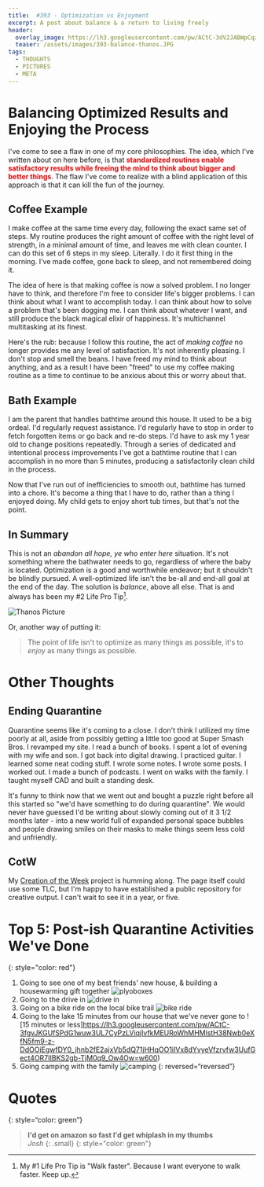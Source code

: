 ```yaml
---
title:  #393 - Optimization vs Enjoyment
excerpt: A post about balance & a return to living freely
header:
  overlay_image: https://lh3.googleusercontent.com/pw/ACtC-3dV2JABWpCqz6Bk5Zf9JmC2-Zz1livf2eVX1pQcBfgPSRH6O9DawG2GcwPKGxnXFTKJAVVYrJ2E0lmR5ssxNbD7WmyhBUTVRHzJaeV7muo4NkI6C5stmKIQbS3hRCMYLOnj0U8hPn9hQbgz6fndfXLEjA=w900
  teaser: /assets/images/393-balance-thanos.JPG
tags:
  - THOUGHTS
  - PICTURES
  - META
---
```


# Balancing Optimized Results and Enjoying the Process
I've come to see a flaw in one of my core philosophies. The idea, which I've written about on here before, is that <span style="color: red">**standardized routines enable satisfactory results while freeing the mind to think about bigger and better things**</span>. The flaw I've come to realize with a blind application of this approach is that it can kill the fun of the journey.

## Coffee Example 
I make coffee at the same time every day, following the exact same set of steps. My routine produces the right amount of coffee with the right level of strength, in a minimal amount of time, and leaves me with clean counter. I can do this set of 6 steps in my sleep. Literally. I do it first thing in the morning. I've made coffee, gone back to sleep, and not remembered doing it.

The idea of here is that making coffee is now a solved problem. I no longer have to think, and therefore I'm free to consider life's bigger problems. I can think about what I want to accomplish today. I can think about how to solve a problem that's been dogging me. I can think about whatever I want, and still produce the black magical elixir of happiness. It's multichannel multitasking at its finest.

Here's the rub: because I follow this routine, the act of *making coffee* no longer provides me any level of satisfaction. It's not inherently pleasing. I don't stop and smell the beans. I have freed my mind to think about anything, and as a result I have been "freed" to use my coffee making routine as a time to continue to be anxious about this or worry about that. 

## Bath Example
I am the parent that handles bathtime around this house. It used to be a big ordeal. I'd regularly request assistance. I'd regularly have to stop in order to fetch forgotten items or go back and re-do steps. I'd have to ask my 1 year old to change positions repeatedly. Through a series of dedicated and intentional process improvements I've got a bathtime routine that I can accomplish in no more than 5 minutes, producing a satisfactorily clean child in the process.

Now that I've run out of inefficiencies to smooth out, bathtime has turned into a chore. It's become a thing that I have to do, rather than a thing I enjoyed doing. My child gets to enjoy short tub times, but that's not the point.

## In Summary

This is not an *abandon all hope, ye who enter here* situation. It's not something where the bathwater needs to go, regardless of where the baby is located. Optimization is a good and worthwhile endeavor; but it shouldn't be blindly pursued. A well-optimized life isn't the be-all and end-all goal at the end of the day. The solution is *balance*, above all else. That is and always has been my #2 Life Pro Tip[^1]. 

![Thanos Picture]({{site.url}}{{site.baseurl}}/assets/images/393-balance-thanos.JPG)

Or, another way of putting it:

> The point of life isn't to optimize as many things as possible, it's to *enjoy* as many things as possible.

# Other Thoughts  
## Ending Quarantine
Quarantine seems like it's coming to a close. I don't think I utilized my time poorly at all, aside from possibly getting a little too good at Super Smash Bros. I revamped my site. I read a bunch of books. I spent a lot of evening with my wife and son. I got back into digital drawing. I practiced guitar. I learned some neat coding stuff. I wrote some notes. I wrote some posts. I worked out. I made a bunch of podcasts. I went on walks with the family. I taught myself CAD and built a standing desk.

It's funny to think now that we went out and bought a puzzle right before all this started so "we'd have something to do during quarantine". We would never have guessed I'd be writing about slowly coming out of it 3 1/2 months later - into a new world full of expanded personal space bubbles and people drawing smiles on their masks to make things seem less cold and unfriendly.

## CotW
My [Creation of the Week]({{site.url}}{{site.baseurl}}/creations/) project is humming along. The page itself could use some TLC, but I'm happy to have established a public repository for creative output. I can't wait to see it in a year, or five.

# Top 5: Post-ish Quarantine Activities We've Done
{: style="color: red"}
1. Going to see one of my best friends' new house, & building a housewarming gift together ![plyoboxes](https://lh3.googleusercontent.com/pw/ACtC-3cgAJuRyFpLwA_PNtsmOOlyXC8chvTiShj8sYuT76aTflgA9oLjiCvSC26O7gQOYoDOKuuzOq0ANJ2pAFQjWgX2nhJWqaRAMH-YwANhdSy4EeOXkfzGa2xxOGgVbQvHDK3GBEyobi4932sIdArSHEUzKg=h600)
2. Going to the drive in ![drive in](https://lh3.googleusercontent.com/pw/ACtC-3fs5mV5p2KHdUVXAKFi74cVFWygxHSa-l6CLBgsuhj976fURrPeTna4Jthyjue4AW4rCJxMFIw1KBIieJTIjIafYAEYFl_5tjkGrFzpl8lnozUTvR-VwLza4e6cbSxhEef5kFQrRl-2_wNRdcKSxghZ4A=w600)
3. Going on a bike ride on the local bike trail ![bike ride](https://lh3.googleusercontent.com/pw/ACtC-3ctEOtjGQ1VlV2BtIvDrA56UwAZl9aUum4uzSgAXe0WNw-cf4jRWb_bHex5LCk3aZpuhF5wW2aW0z33ApZD8RqRFfUbBEZSIGLvT3p33iTfiTsr3GmYz0CjjTaARqu6CijUGiqnCq0S8lZzonHc2nY10A=w600) 
4. Going to the lake 15 minutes from our house that we've never gone to ![15 minutes or less]https://lh3.googleusercontent.com/pw/ACtC-3fgvJKGUfSPdG1wuw3UL7CyPzLViqjIvfkMEURoWhMHMlstH38Nwb0eXfN5fm9-z-DdOOiEgwfDY0_jhnb2fE2ajxVb5dQ71jHHqOO1iIVx8dYvyeVfzrvfw3UufGect4OR7IIBKS2gb-TjM0q9_Ow4Ow=w600)
5. Going camping with the family ![camping](https://lh3.googleusercontent.com/pw/ACtC-3dV2JABWpCqz6Bk5Zf9JmC2-Zz1livf2eVX1pQcBfgPSRH6O9DawG2GcwPKGxnXFTKJAVVYrJ2E0lmR5ssxNbD7WmyhBUTVRHzJaeV7muo4NkI6C5stmKIQbS3hRCMYLOnj0U8hPn9hQbgz6fndfXLEjA=w600)
{: reversed=“reversed”}

# Quotes
{: style=“color: green”}
> **I'd get on amazon so fast I'd get whiplash in my thumbs**  
<cite>Josh</cite>
{: .small}
{: style="color: green"}

[^1]: My #1 Life Pro Tip is "Walk faster". Because I want everyone to walk faster. Keep up.